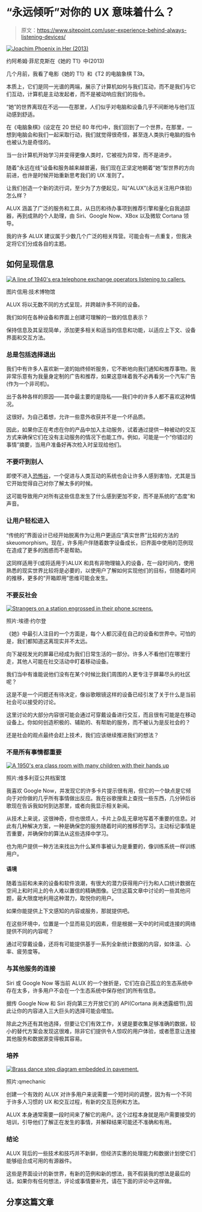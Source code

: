 # “永远倾听”对你的 UX 意味着什么？

> 原文：<https://www.sitepoint.com/user-experience-behind-always-listening-devices/>

[![Joachim Phoenix in Her (2013)](img/7c03d5be7b4f151fbc9957df207715fb.png)](http://www.herthemovie.com/#/home)

约阿希姆·菲尼克斯在《她的 T1》中(2013)

几个月前，我看了电影《她的 T1》和《T2 的电脑象棋 T3》。

本质上，它们是同一光谱的两端，展示了计算机如何与我们互动，而不是我们与它们互动，计算机是主动发起者，而不是被动响应我们的指令。

“她”的世界离现在不远——在那里，人们似乎对电脑和设备几乎不间断地与他们互动感到舒适。

在《电脑象棋》(设定在 20 世纪 80 年代)中，我们回到了一个世界，在那里，一想到电脑会和我们一起采取行动，我们就觉得很奇怪，甚至连人类执行电脑的指令也被认为是奇怪的。

当一台计算机开始学习并变得更像人类时，它被视为异常，而不是进步。

随着“永远在线”设备和服务越来越普遍，我们现在正坚定地朝着“她”型世界的方向前进，也许是时候开始重新思考我们的 UX 准则了。

让我们创造一个新的流行词，至少为了方便起见，叫“ALUX”(永远关注用户体验)怎么样？

ALUX 涵盖了广泛的服务和工具，从日历和待办事项到推荐引擎和量化自我追踪器，再到成熟的个人助理，由 Siri、Google Now、XBox 以及微软 Cortana 领导。

我的许多 ALUX 建议属于少数几个广泛的相关阵营。可能会有一点重复，但我决定将它们分成各自的主题。

## 如何呈现信息

[![A line of 1940's era telephone exchange operators listening to callers.](img/8af2ae159d40b79e1e9ea64caf5f7445.png)](http://www.flickr.com/photos/tekniskamuseet/12835367325/)

图片信用:技术博物馆

ALUX 将以无数不同的方式呈现，并跨越许多不同的设备。

我们如何在各种设备和界面上创建可理解的一致的信息表示？

保持信息及其呈现简单，添加更多相关和适当的信息和功能，以适应上下文、设备界面和交互方法。

### 总是包括选择退出

我们中有许多人喜欢新一波的始终倾听服务，它不断地向我们通知和推荐事物。我非常乐意有为我量身定制的广告和推荐，如果这意味着我不必再看另一个汽车广告(作为一个非司机)。

出于各种各样的原因——其中最主要的是隐私——我们中的许多人都不喜欢这种情况。

这很好。为自己着想，允许一些意外收获并不是一个坏品质。

因此，如果你正在考虑在你的产品中加入主动服务，试着通过提供一种被动的交互方式来确保它们在没有主动服务的情况下也能工作。例如，可能是一个“你错过的事情”摘要，当用户准备好再次检入时呈现给他们。

### 不要吓到别人

即使不进入[恐怖谷](http://en.wikipedia.org/wiki/Uncanny_valley "Wikipedia: Explanation of the concept of 'the uncanny valley'")，一个促进与人类互动的系统也会让许多人感到害怕，尤其是当它开始觉得自己对你了解太多的时候。

这可能导致用户对所有这些信息发生了什么感到更加不安，而不是系统的“态度”和声音。

### 让用户轻松进入

“传统的”界面设计已经开始脱离作为让用户更适应“真实世界”比较的方法的 skeuomorphism。现在，许多用户伴随着数字设备成长，旧界面中使用的范例现在造成了更多的困惑而不是帮助。

这同样适用于(或将适用于)ALUX 和具有非物理输入的设备，在一段时间内，使用熟悉的现实世界比较将是必要的，以使用户了解如何实现他们的目标，但随着时间的推移，更多的“开箱即用”思维可能会发生。

### 不要反社会

[![Strangers on a station engrossed in their phone screens.](img/e3c40a28a112f1e4e20ca9c1038878e5.png)](http://www.flickr.com/photos/yourdon/5398063184/)

照片:埃德·约尔登

《她》中最引人注目的一个方面是，每个人都沉浸在自己的设备和世界中。可怕的是，我们都知道这离现实并不太远。

向下凝视发光的屏幕已经成为我们日常生活的一部分。许多人不看他们在哪里行走，其他人可能在社交活动中盯着移动设备。

我们当中有谁能说他们没有在某个时候比我们周围的人更专注于屏幕尽头的社区呢？

这是不是一个问题还有待决定，像谷歌眼镜这样的设备已经引发了关于什么是当前社会可以接受的讨论。

这里讨论的大部分内容很可能会通过可穿戴设备进行交互，而且很有可能是在移动设备上。你如何创造积极的、辅助的、有帮助的服务，而不被认为是反社会的？

还是社会的观点最终会赶上技术，我们应该继续推进我们的想法？

### 不是所有事情都重要

[![A 1950's era class room with many children with their hands up ](img/c6f5be3a252b95bf12df4a006ada9b37.png)](http://www.flickr.com/photos/public-record-office-victoria/8165524182/)

照片:维多利亚公共档案馆

我喜欢 Google Now，并发现它的许多卡片提示很有用，但它的一个缺点是它倾向于对你做的几乎所有事情做出反应。我在谷歌搜索上查找一些东西，几分钟后谷歌现在告诉我如何到达那里，或者向我显示相关新闻。

从技术上来说，这很神奇，但也很烦人，卡片上杂乱无章地写着不重要的信息。对此有几种解决方案，一种是确保您的服务随着时间的推移而学习。主动标记事情是否重要，并确保你的算法从这些选择中学习。

也为用户提供一种方法来找出为什么某件事被认为是重要的，像训练系统一样训练用户。

#### 语境

随着当前和未来的设备和软件浪潮，有很大的潜力获得用户行为和人口统计数据在空间上和时间上的令人难以置信的精确图像。记住这篇文章中讨论的一些其他问题，最大限度地利用这种潜力，取悦你的用户。

如果你能提供上下文感知的内容或服务，那就提供吧。

在这些环境中，位置是一个显而易见的因素，但是根据一天中的时间或连接的网络提供不同的内容呢？

通过可穿戴设备，还将有可能提供基于一系列全新统计数据的内容，如体温、心率、疲劳度等。

### 与其他服务的连接

Siri 或 Google Now 等当前 ALUX 的一个挫折是，它们在自己孤立的生态系统中存在太多，许多用户不会在一个生态系统中保存他们的所有信息。

据传 Google Now 和 Siri 将向第三方开放它们的 API(Cortana 尚未透露细节),因此让你的内容进入三大巨头的选择可能会增加。

除此之外还有其他选择，但要让它们有效工作，关键是要收集足够准确的数据，较小的替代方案会发现这很难，除非它们提供令人惊叹的用户体验，或者愿意让连接其他服务和数据源变得极其容易。

### 培养

[![Brass dance step diagram embedded in pavement.](img/a25890e1f3fb78604f7c77a4b84cb7e0.png)](http://www.flickr.com/photos/qmechanic/6338846194/)

照片:qmechanic

创建一个有效的 ALUX 对许多用户来说需要一个短时间的调整，因为有一个不同于许多人习惯的 UX 和交互过程，有新的交互范例和方法。

ALUX 本身通常需要一段时间来了解它的用户。这个过程本身就是用户需要接受的培训，引导他们了解正在发生的事情，并解释结果可能还不准确和有用。

### 结论

ALUX 背后的一些技术和技巧并不新鲜，但经济实惠的处理能力和数据计划使它们能够组合成可用的有源器件。

这些是界面设计的新世界，有新的范例和新的想法，我不假装我的想法是最后的话，如果你有任何想法，评论或事情要补充，请在下面的评论中这样做。

## 分享这篇文章